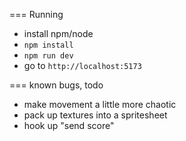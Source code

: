=== Running

- install npm/node
- ```npm install```
- ```npm run dev```
- go to `http://localhost:5173`


=== known bugs, todo

- make movement a little more chaotic
- pack up textures into a spritesheet
- hook up "send score"